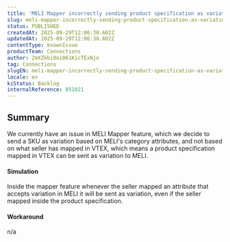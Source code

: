 ```yaml
---
title: 'MELI Mapper incorrectly sending product specification as variation'
slug: meli-mapper-incorrectly-sending-product-specification-as-variation
status: PUBLISHED
createdAt: 2025-09-29T12:06:30.602Z
updatedAt: 2025-09-29T12:06:30.602Z
contentType: knownIssue
productTeam: Connections
author: 2mXZkbi0oi061KicTExNjo
tag: Connections
slugEN: meli-mapper-incorrectly-sending-product-specification-as-variation
locale: en
kiStatus: Backlog
internalReference: 851021
---
```


## Summary



We currently have an issue in MELI Mapper feature, which we decide to send a SKU as variation based on MELI's category attributes, and not based on what seller has mapped in VTEX, which means a product specification mapped in VTEX can be sent as variation to MELI.


#### Simulation



Inside the mapper feature whenever the seller mapped an attribute that accepts variation in MELI it will be sent as variation, even if the seller mapped inside the product specification.


#### Workaround


n/a


